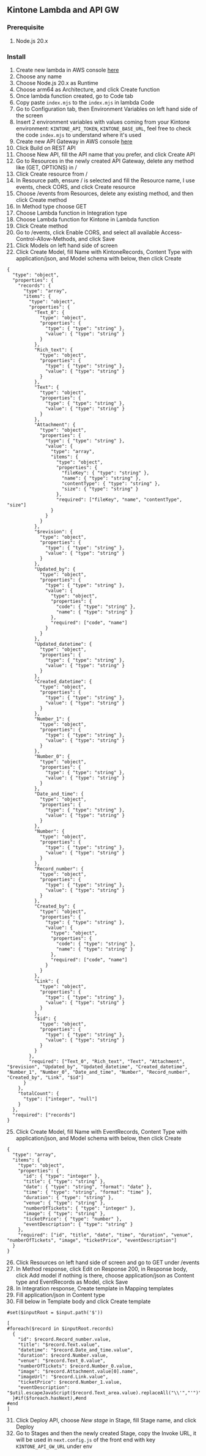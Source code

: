 ## Kintone Lambda and API GW

### Prerequisite
1. Node.js 20.x

### Install
1. Create new lambda in AWS console [here](https://ap-southeast-1.console.aws.amazon.com/lambda/home#/create/function)
4. Choose any name
5. Choose Node.js 20.x as Runtime
6. Choose arm64 as Architecture, and click Create function
7. Once lambda function created, go to Code tab
8. Copy paste `index.mjs` to the `index.mjs` in lambda Code
9. Go to Configuration tab, then Environment Variables on left hand side of the screen
10. Insert 2 environment variables with values coming from your Kintone environment: `KINTONE_API_TOKEN`, `KINTONE_BASE_URL`, feel free to check the code `index.mjs` to understand where it's used
11. Create new API Gateway in AWS console [here](https://ap-southeast-1.console.aws.amazon.com/apigateway/main/precreate)
12. Click Build on REST API
13. Choose New API, fill the API name that you prefer, and click Create API
14. Go to Resources in the newly created API Gateway, delete any method like (GET, OPTIONS) in /
15. Click Create resource from /
16. In Resource path, ensure / is selected and fill the Resource name, I use events, check CORS, and click Create resource
17. Choose /events from Resources, delete any existing method, and then click Create method
18. In Method type choose GET
19. Choose Lambda function in Integration type
20. Choose Lambda function for Kintone in Lambda function
21. Click Create method
22. Go to /events, click Enable CORS, and select all available Access-Control-Allow-Methods, and click Save
23. Click Models on left hand side of screen
24. Click Create Model, fill Name with KintoneRecords, Content Type with application/json, and Model schema with below, then click Create
```
{
  "type": "object",
  "properties": {
    "records": {
      "type": "array",
      "items": {
        "type": "object",
        "properties": {
          "Text_0": {
            "type": "object",
            "properties": {
              "type": { "type": "string" },
              "value": { "type": "string" }
            }
          },
          "Rich_text": {
            "type": "object",
            "properties": {
              "type": { "type": "string" },
              "value": { "type": "string" }
            }
          },
          "Text": {
            "type": "object",
            "properties": {
              "type": { "type": "string" },
              "value": { "type": "string" }
            }
          },
          "Attachment": {
            "type": "object",
            "properties": {
              "type": { "type": "string" },
              "value": {
                "type": "array",
                "items": {
                  "type": "object",
                  "properties": {
                    "fileKey": { "type": "string" },
                    "name": { "type": "string" },
                    "contentType": { "type": "string" },
                    "size": { "type": "string" }
                  },
                  "required": ["fileKey", "name", "contentType", "size"]
                }
              }
            }
          },
          "$revision": {
            "type": "object",
            "properties": {
              "type": { "type": "string" },
              "value": { "type": "string" }
            }
          },
          "Updated_by": {
            "type": "object",
            "properties": {
              "type": { "type": "string" },
              "value": {
                "type": "object",
                "properties": {
                  "code": { "type": "string" },
                  "name": { "type": "string" }
                },
                "required": ["code", "name"]
              }
            }
          },
          "Updated_datetime": {
            "type": "object",
            "properties": {
              "type": { "type": "string" },
              "value": { "type": "string" }
            }
          },
          "Created_datetime": {
            "type": "object",
            "properties": {
              "type": { "type": "string" },
              "value": { "type": "string" }
            }
          },
          "Number_1": {
            "type": "object",
            "properties": {
              "type": { "type": "string" },
              "value": { "type": "string" }
            }
          },
          "Number_0": {
            "type": "object",
            "properties": {
              "type": { "type": "string" },
              "value": { "type": "string" }
            }
          },
          "Date_and_time": {
            "type": "object",
            "properties": {
              "type": { "type": "string" },
              "value": { "type": "string" }
            }
          },
          "Number": {
            "type": "object",
            "properties": {
              "type": { "type": "string" },
              "value": { "type": "string" }
            }
          },
          "Record_number": {
            "type": "object",
            "properties": {
              "type": { "type": "string" },
              "value": { "type": "string" }
            }
          },
          "Created_by": {
            "type": "object",
            "properties": {
              "type": { "type": "string" },
              "value": {
                "type": "object",
                "properties": {
                  "code": { "type": "string" },
                  "name": { "type": "string" }
                },
                "required": ["code", "name"]
              }
            }
          },
          "Link": {
            "type": "object",
            "properties": {
              "type": { "type": "string" },
              "value": { "type": "string" }
            }
          },
          "$id": {
            "type": "object",
            "properties": {
              "type": { "type": "string" },
              "value": { "type": "string" }
            }
          }
        },
        "required": ["Text_0", "Rich_text", "Text", "Attachment", "$revision", "Updated_by", "Updated_datetime", "Created_datetime", "Number_1", "Number_0", "Date_and_time", "Number", "Record_number", "Created_by", "Link", "$id"]
      }
    },
    "totalCount": {
      "type": ["integer", "null"]
    }
  },
  "required": ["records"]
}
```
25. Click Create Model, fill Name with EventRecords, Content Type with application/json, and Model schema with below, then click Create
```
{
  "type": "array",
  "items": {
    "type": "object",
    "properties": {
      "id": { "type": "integer" },
      "title": { "type": "string" },
      "date": { "type": "string", "format": "date" },
      "time": { "type": "string", "format": "time" },
      "duration": { "type": "string" },
      "venue": { "type": "string" },
      "numberOfTickets": { "type": "integer" },
      "image": { "type": "string" },
      "ticketPrice": { "type": "number" },
      "eventDescription": { "type": "string" }
    },
    "required": ["id", "title", "date", "time", "duration", "venue", "numberOfTickets", "image", "ticketPrice", "eventDescription"]
  }
}
```
26. Click Resources on left hand side of screen and go to GET under /events
27. In Method response, click Edit on Response 200, in Response body, click Add model if nothing is there, choose application/json as Content type and EventRecords as Model, click Save
28. In Integration response, Create template in Mapping templates
29. Fill application/json in Content type
30. Fill below in Template body and click Create template
```
#set($inputRoot = $input.path('$'))

[
#foreach($record in $inputRoot.records)
  {
    "id": $record.Record_number.value,
    "title": "$record.Text.value",
    "datetime": "$record.Date_and_time.value",
    "duration": $record.Number.value,
    "venue": "$record.Text_0.value",
    "numberOfTickets": $record.Number_0.value,
    "image": "$record.Attachment.value[0].name",
    "imageUrl": "$record.Link.value",
    "ticketPrice": $record.Number_1.value,
    "eventDescription": "$util.escapeJavaScript($record.Text_area.value).replaceAll("\\'","'")"
  }#if($foreach.hasNext),#end
#end
]
```
31. Click Deploy API, choose *New stage* in Stage, fill Stage name, and click Deploy
32. Go to Stages and then the newly created Stage, copy the Invoke URL, it will be used in `next.config.js` of the front end with key `KINTONE_API_GW_URL` under env